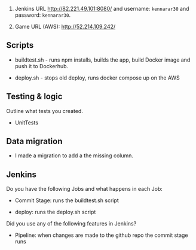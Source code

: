 
1. Jenkins URL http://82.221.49.101:8080/ and username: ```kennarar30``` and password: ```kennarar30```.

2. Game URL (AWS): http://52.214.109.242/



## Scripts

- buildtest.sh - runs npm installs, builds the app, build Docker image and push it to Dockerhub. 

- deploy.sh - stops old deploy, runs docker compose up on the AWS 



## Testing & logic

Outline what tests you created.

- UnitTests



## Data migration

- I made a migration to add a the missing column.




## Jenkins

Do you have the following Jobs and what happens in each Job:

- Commit Stage: runs the buildtest.sh script

- deploy: runs the deploy.sh script



Did you use any of the following features in Jenkins?

- Pipeline: when changes are made to the github repo the commit stage runs

